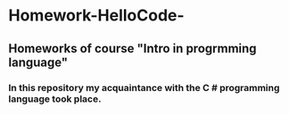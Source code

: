 # Homework-HelloCode-
## Homeworks of course "Intro in progrmming language"

### In this repository my acquaintance with the C # programming language took place. 
